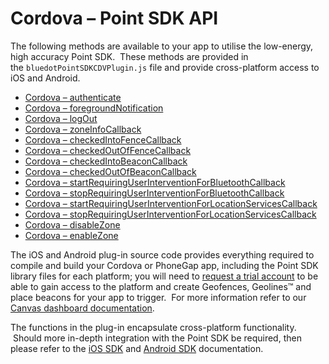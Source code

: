 Cordova – Point SDK API
=======================

The following methods are available to your app to utilise the low-energy, high accuracy Point SDK.  These methods are provided in the `bluedotPointSDKCDVPlugin.js` file and provide cross-platform access to iOS and Android.

*   [Cordova – authenticate](http://docs.bluedotinnovation.com/display/DEVDOC10/Cordova+-+authenticate)
*   [Cordova – foregroundNotification](https://docs.bluedot.io/cordova-bluedot-plug-in/cordova-point-sdk-api/cordova-foregroundnotification/)
*   [Cordova – logOut](/cordova-bluedot-plug-in/cordova-point-sdk-api/cordova-logout/)
*   [Cordova – zoneInfoCallback](/cordova-bluedot-plug-in/cordova-point-sdk-api/cordova-zoneinfocallback/)
*   [Cordova – checkedIntoFenceCallback](/cordova-bluedot-plug-in/cordova-point-sdk-api/cordova-checkedintofencecallback/)
*   [Cordova – checkedOutOfFenceCallback](/cordova-bluedot-plug-in/cordova-point-sdk-api/cordova-checkedoutoffencecallback/)
*   [Cordova – checkedIntoBeaconCallback](http://docs.bluedotinnovation.com/display/DEVDOC10/Cordova+-+checkedIntoBeaconCallback)
*   [Cordova – checkedOutOfBeaconCallback](/cordova-bluedot-plug-in/cordova-point-sdk-api/cordova-checkedintobeaconcallback/)
*   [Cordova – startRequiringUserInterventionForBluetoothCallback](http://docs.bluedotinnovation.com/display/DEVDOC10/Cordova+-+startRequiringUserInterventionForBluetoothCallback)
*   [Cordova – stopRequiringUserInterventionForBluetoothCallback](/cordova-bluedot-plug-in/cordova-point-sdk-api/cordova-stoprequiringuserinterventionforbluetoothcallback/)
*   [Cordova – startRequiringUserInterventionForLocationServicesCallback](/cordova-bluedot-plug-in/cordova-point-sdk-api/cordova-startrequiringuserinterventionforlocationservicescallback/)
*   [Cordova – stopRequiringUserInterventionForLocationServicesCallback](/cordova-bluedot-plug-in/cordova-point-sdk-api/cordova-stoprequiringuserinterventionforlocationservicescallback/)
*   [Cordova – disableZone](/cordova-bluedot-plug-in/cordova-point-sdk-api/cordova-disablezone/)
*   [Cordova – enableZone](/cordova-bluedot-plug-in/cordova-point-sdk-api/cordova-enablezone/)

The iOS and Android plug-in source code provides everything required to compile and build your Cordova or PhoneGap app, including the Point SDK library files for each platform; you will need to [request a trial account](http://bluedotinnovation.com/demo) to be able to gain access to the platform and create Geofences, Geolines™ and place beacons for your app to trigger.  For more information refer to our [Canvas dashboard documentation](https://docs.bluedot.io/canvas/).

The functions in the plug-in encapsulate cross-platform functionality.  Should more in-depth integration with the Point SDK be required, then please refer to the [iOS SDK](/ios-sdk/) and [Android SDK](/android-sdk/) documentation.